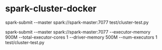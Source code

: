 # spark-cluster-docker

spark-submit --master spark://spark-master:7077 test/cluster-test.py

spark-submit --master spark://spark-master:7077 --executor-memory 900M --total-executor-cores 1 --driver-memory 500M --num-executors 1  test/cluster-test.py

